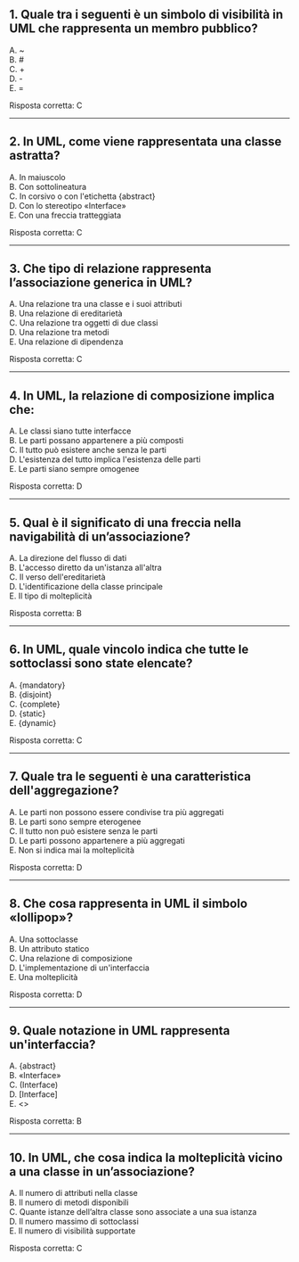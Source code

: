 ## 1. Quale tra i seguenti è un simbolo di visibilità in UML che rappresenta un membro pubblico?
A. ~  
B. #  
C. +  
D. -  
E. =  

Risposta corretta: C

---

## 2. In UML, come viene rappresentata una classe astratta?
A. In maiuscolo  
B. Con sottolineatura  
C. In corsivo o con l'etichetta {abstract}  
D. Con lo stereotipo «Interface»  
E. Con una freccia tratteggiata  

Risposta corretta: C

---

## 3. Che tipo di relazione rappresenta l’associazione generica in UML?
A. Una relazione tra una classe e i suoi attributi  
B. Una relazione di ereditarietà  
C. Una relazione tra oggetti di due classi  
D. Una relazione tra metodi  
E. Una relazione di dipendenza  

Risposta corretta: C

---

## 4. In UML, la relazione di composizione implica che:
A. Le classi siano tutte interfacce  
B. Le parti possano appartenere a più composti  
C. Il tutto può esistere anche senza le parti  
D. L'esistenza del tutto implica l'esistenza delle parti  
E. Le parti siano sempre omogenee  

Risposta corretta: D

---

## 5. Qual è il significato di una freccia nella navigabilità di un’associazione?
A. La direzione del flusso di dati  
B. L'accesso diretto da un'istanza all'altra  
C. Il verso dell'ereditarietà  
D. L'identificazione della classe principale  
E. Il tipo di molteplicità  

Risposta corretta: B

---

## 6. In UML, quale vincolo indica che tutte le sottoclassi sono state elencate?
A. {mandatory}  
B. {disjoint}  
C. {complete}  
D. {static}  
E. {dynamic}  

Risposta corretta: C

---

## 7. Quale tra le seguenti è una caratteristica dell'aggregazione?
A. Le parti non possono essere condivise tra più aggregati  
B. Le parti sono sempre eterogenee  
C. Il tutto non può esistere senza le parti  
D. Le parti possono appartenere a più aggregati  
E. Non si indica mai la molteplicità  

Risposta corretta: D

---

## 8. Che cosa rappresenta in UML il simbolo «lollipop»?
A. Una sottoclasse  
B. Un attributo statico  
C. Una relazione di composizione  
D. L'implementazione di un'interfaccia  
E. Una molteplicità  

Risposta corretta: D

---

## 9. Quale notazione in UML rappresenta un'interfaccia?
A. {abstract}  
B. «Interface»  
C. (Interface)  
D. [Interface]  
E. <<Abstract>>  

Risposta corretta: B

---

## 10. In UML, che cosa indica la molteplicità vicino a una classe in un’associazione?
A. Il numero di attributi nella classe  
B. Il numero di metodi disponibili  
C. Quante istanze dell’altra classe sono associate a una sua istanza  
D. Il numero massimo di sottoclassi  
E. Il numero di visibilità supportate  

Risposta corretta: C
